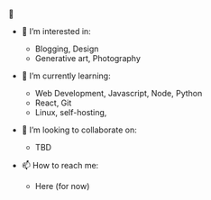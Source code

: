 👋
- 👀 I’m interested in:
  - Blogging, Design
  - Generative art, Photography
  
- 🌱 I’m currently learning:
    - Web Development, Javascript, Node, Python
    - React, Git 
    - Linux, self-hosting,  
  
- 💞️ I’m looking to collaborate on:
  - TBD

- 📫 How to reach me:
  - Here (for now)
<!---
protofarer/protofarer is a ✨ special ✨ repository because its `README.md` (this file) appears on your GitHub profile.
You can click the Preview link to take a look at your changes.
--->
